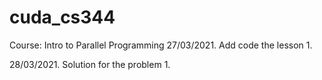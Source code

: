 # cuda_cs344
Course: Intro to Parallel Programming
27/03/2021. Add code the lesson 1. 

28/03/2021. Solution for the problem 1. 

